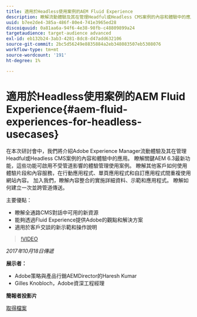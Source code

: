 ```yaml
---
title: 適用於Headless使用案例的AEM Fluid Experience
description: 瞭解流動體驗及其在管理Headful或Headless CMS案例的內容和體驗中的應用。 瞭解關鍵AEM 6.3最新功能，這些功能可實現不受管道影響的體驗管理使用案例等。
uuid: b7ee2de4-385a-486f-80e4-741e3965ed28
discoiquuid: 0a81aa6a-94f6-4e38-98fb-c48809899a24
targetaudience: target-audience advanced
exl-id: eb132b24-3ab3-4281-8dc8-d47add632106
source-git-commit: 2bc5d56249e8835884a2eb348083507eb5308076
workflow-type: tm+mt
source-wordcount: '191'
ht-degree: 1%

---
```


# 適用於Headless使用案例的AEM Fluid Experience{#aem-fluid-experiences-for-headless-usecases}

在本次研討會中，我們將介紹Adobe Experience Manager流動體驗及其在管理Headful或Headless CMS案例的內容和體驗中的應用。 瞭解關鍵AEM 6.3最新功能，這些功能可啟用不受管道影響的體驗管理使用案例。 瞭解其他客戶如何使用體驗片段和內容服務，在行動應用程式、單頁應用程式和自訂應用程式間重複使用網站內容。 加入我們，瞭解內容整合的實施詳細資料、示範和應用程式。 瞭解如何建立一次並跨管道傳送。

主要優點：

* 瞭解全通路CMS對話中可用的新資源
* 能夠透過Fluid Experience提供Adobe的觀點和解決方案
* 適用於客戶交談的新示範和操作說明

>[!VIDEO](https://video.tv.adobe.com/v/20495/?quality=9)

*2017年10月18日傳遞*

**展示者：**

* Adobe策略與產品行銷AEMDirector的Haresh Kumar
* Gilles Knobloch，Adobe資深工程經理

**簡報者投影片**

[取得檔案](assets/gems-fluid-experiencesoct1617.pdf)
<!--
[Get back to the Overview](https://helpx.adobe.com/experience-manager/kt/eseminars/gems/aem-index.html)
-->
